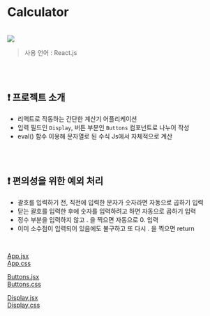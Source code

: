 # Calculator

<br />

<img src="https://github.com/T-asdf/Calculator/assets/86279096/89f8e87f-de76-4e06-9fed-39fd825dbcbc" />

> 사용 언어 : React.js

<br />
<br />

## ❗ 프로젝트 소개

+ 리액트로 작동하는 간단한 계산기 어플리케이션
+ 입력 필드인 `Display`, 버튼 부분인 `Buttons` 컴포넌트로 나누어 작성
+ eval() 함수 이용해 문자열로 된 수식 Js에서 자체적으로 계산

<br />
<br />

## ❗ 편의성을 위한 예외 처리

+ 괄호를 입력하기 전, 직전에 입력한 문자가 숫자라면 자동으로 곱하기 입력
+ 닫는 괄호를 입력한 후에 숫자를 입력하려고 하면 자동으로 곱하기 입력
+ 정수 부분을 입력하지 않고 . 을 찍으면 자동으로 0. 입력
+ 이미 소수점이 입력되어 있음에도 불구하고 또 다시 . 을 찍으면 return

<br />

[App.jsx](https://github.com/T-asdf/Calculator/blob/master/src/App.jsx) <br />
[App.css](https://github.com/T-asdf/Calculator/blob/master/src/App.css)

[Buttons.jsx](https://github.com/T-asdf/Calculator/blob/master/src/components/Buttons.jsx) <br />
[Buttons.css](https://github.com/T-asdf/Calculator/blob/master/src/components/Buttons.css)

[Display.jsx](https://github.com/T-asdf/Calculator/blob/master/src/components/Display.jsx) <br />
[Display.css](https://github.com/T-asdf/Calculator/blob/master/src/components/Display.css)
